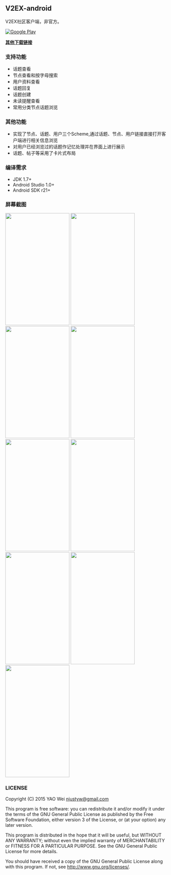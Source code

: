 ## V2EX-android

V2EX社区客户端，非官方。

[![Google Play](http://developer.android.com/images/brand/en_generic_rgb_wo_45.png)](https://play.google.com/store/apps/details?id=com.yaoyumeng.v2ex)

[**其他下载链接**](https://github.com/greatyao/v2ex-android/releases/download/1.2.0/v2ex-android-v1.2.0.apk)


### 支持功能

 * 话题查看
 * 节点查看和按字母搜索
 * 用户资料查看
 * 话题回复
 * 话题创建
 * 未读提醒查看
 * 常用分类节点话题浏览

### 其他功能

 * 实现了节点、话题、用户三个Scheme,通过话题、节点、用户链接直接打开客户端进行相关信息浏览
 * 对用户已经浏览过的话题作记忆处理并在界面上进行展示
 * 话题、帖子等采用了卡片式布局

### 编译需求

* JDK 1.7+
* Android Studio 1.0+
* Android SDK r21+


### 屏幕截图

<img src="https://raw.github.com/greatyao/v2ex-android/master/snapshots/latest.png" width="200" height="350"/>
<img src="https://raw.github.com/greatyao/v2ex-android/master/snapshots/hot.png" width="200" height="350"/>
<img src="https://raw.github.com/greatyao/v2ex-android/master/snapshots/nodes.png" width="200" height="350"/>
<img src="https://raw.github.com/greatyao/v2ex-android/master/snapshots/favor.png" width="200" height="350"/>
<img src="https://raw.github.com/greatyao/v2ex-android/master/snapshots/topic_details.png" width="200" height="350"/>
<img src="https://raw.github.com/greatyao/v2ex-android/master/snapshots/user_details.png" width="200" height="350"/>
<img src="https://raw.github.com/greatyao/v2ex-android/master/snapshots/topic_add.png" width="200" height="350"/>
<img src="https://raw.github.com/greatyao/v2ex-android/master/snapshots/topic_reply.png" width="200" height="350"/>
<img src="https://raw.github.com/greatyao/v2ex-android/master/snapshots/drawer.png" width="200" height="350"/>


### LICENSE

Copyright (C) 2015 YAO Wei <njustyw@gmail.com>

This program is free software: you can redistribute it and/or modify
it under the terms of the GNU General Public License as published by
the Free Software Foundation, either version 3 of the License, or
(at your option) any later version.

This program is distributed in the hope that it will be useful,
but WITHOUT ANY WARRANTY; without even the implied warranty of
MERCHANTABILITY or FITNESS FOR A PARTICULAR PURPOSE.  See the
GNU General Public License for more details.

You should have received a copy of the GNU General Public License
along with this program. If not, see <http://www.gnu.org/licenses/>.
